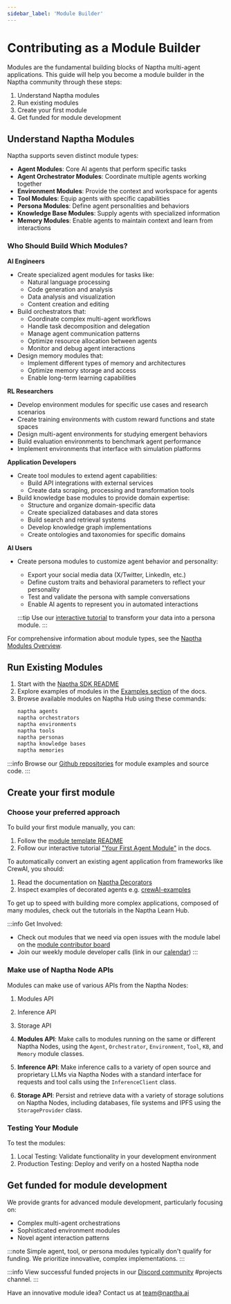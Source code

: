 ```yaml
---
sidebar_label: 'Module Builder'
---
```


# Contributing as a Module Builder

Modules are the fundamental building blocks of Naptha multi-agent applications. This guide will help you become a module builder in the Naptha community through these steps:

1. Understand Naptha modules
2. Run existing modules
3. Create your first module
4. Get funded for module development

## Understand Naptha Modules

Naptha supports seven distinct module types:

- **Agent Modules**: Core AI agents that perform specific tasks
- **Agent Orchestrator Modules**: Coordinate multiple agents working together
- **Environment Modules**: Provide the context and workspace for agents
- **Tool Modules**: Equip agents with specific capabilities
- **Persona Modules**: Define agent personalities and behaviors
- **Knowledge Base Modules**: Supply agents with specialized information
- **Memory Modules**: Enable agents to maintain context and learn from interactions

### Who Should Build Which Modules?

**AI Engineers**
- Create specialized agent modules for tasks like:
  - Natural language processing
  - Code generation and analysis
  - Data analysis and visualization
  - Content creation and editing
- Build orchestrators that:
  - Coordinate complex multi-agent workflows
  - Handle task decomposition and delegation
  - Manage agent communication patterns
  - Optimize resource allocation between agents
  - Monitor and debug agent interactions
- Design memory modules that:
  - Implement different types of memory and architectures
  - Optimize memory storage and access
  - Enable long-term learning capabilities

**RL Researchers**
- Develop environment modules for specific use cases and research scenarios
- Create training environments with custom reward functions and state spaces
- Design multi-agent environments for studying emergent behaviors
- Build evaluation environments to benchmark agent performance
- Implement environments that interface with simulation platforms

**Application Developers**
- Create tool modules to extend agent capabilities:
  - Build API integrations with external services
  - Create data scraping, processing and transformation tools
- Build knowledge base modules to provide domain expertise:
  - Structure and organize domain-specific data
  - Create specialized databases and data stores
  - Build search and retrieval systems
  - Develop knowledge graph implementations
  - Create ontologies and taxonomies for specific domains

**AI Users**
- Create persona modules to customize agent behavior and personality:
  - Export your social media data (X/Twitter, LinkedIn, etc.)
  - Define custom traits and behavioral parameters to reflect your personality
  - Test and validate the persona with sample conversations
  - Enable AI agents to represent you in automated interactions

  :::tip
  Use our [interactive tutorial](/docs/Tutorials/quick-persona-guide.md) to transform your data into a persona module.
  :::

For comprehensive information about module types, see the [Naptha Modules Overview](/docs/NapthaModules/0-overview.md).

## Run Existing Modules

1. Start with the [Naptha SDK README](https://github.com/NapthaAI/naptha-sdk/)
2. Explore examples of modules in the [Examples section](/docs/Examples/index.md) of the docs.
3. Browse available modules on Naptha Hub using these commands:
   ```bash
   naptha agents
   naptha orchestrators
   naptha environments
   naptha tools
   naptha personas
   naptha knowledge bases
   naptha memories
   ```

:::info
Browse our [Github repositories](https://github.com/orgs/NapthaAI/repositories?type=all) for module examples and source code.
:::

## Create your first module

### Choose your preferred approach

To build your first module manually, you can:

1. Follow the [module template README](https://github.com/NapthaAI/module_template) 
2. Follow our interactive tutorial ["Your First Agent Module"](/docs/Tutorials/module-guide.md) in the docs.

To automatically convert an existing agent application from frameworks like CrewAI, you should:

1. Read the documentation on [Naptha Decorators](/docs/GettingStarted/Decorators.md) 
2. Inspect examples of decorated agents e.g. [crewAI-examples](https://github.com/NapthaAI/crewAI-examples)

To get up to speed with building more complex applications, composed of many modules, check out the tutorials in the Naptha Learn Hub.

:::info
Get Involved:
- Check out modules that we need via open issues with the module label on the [module contributor board](https://github.com/orgs/NapthaAI/projects/3/views/1)
- Join our weekly module developer calls (link in our [calendar](https://calendar.google.com/calendar/u/0?cid=Y19lZjlmM2Y3YmE4YmQ3OWE2MjhkMzBiNjIxZDllNTY0ZWIzZjQxNjA0MjNiZmFmNzlkMGU3NGVhMTQyZGU4YTQ5QGdyb3VwLmNhbGVuZGFyLmdvb2dsZS5jb20))
:::

### Make use of Naptha Node APIs

Modules can make use of various APIs from the Naptha Nodes:

1. Modules API
2. Inference API
3. Storage API

1. **Modules API**: Make calls to modules running on the same or different Naptha Nodes, using the `Agent`, `Orchestrator`, `Environment`, `Tool`, `KB`, and `Memory` module classes.
2. **Inference API**: Make inference calls to a variety of open source and proprietary LLMs via Naptha Nodes with a standard interface for requests and tool calls using the `InferenceClient` class.
3. **Storage API**: Persist and retrieve data with a variety of storage solutions on Naptha Nodes, including databases, file systems and IPFS using the `StorageProvider` class.

### Testing Your Module

To test the modules:

1. Local Testing: Validate functionality in your development environment
2. Production Testing: Deploy and verify on a hosted Naptha node

## Get funded for module development

We provide grants for advanced module development, particularly focusing on:
- Complex multi-agent orchestrations
- Sophisticated environment modules
- Novel agent interaction patterns

:::note
Simple agent, tool, or persona modules typically don't qualify for funding. We prioritize innovative, complex implementations.
:::

:::info
View successful funded projects in our [Discord community](https://naptha.ai/naptha-community) #projects channel.
:::

Have an innovative module idea? Contact us at [team@naptha.ai](mailto:team@naptha.ai)